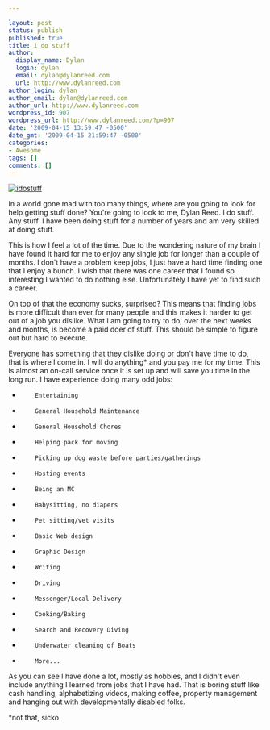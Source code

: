 ```yaml
---

layout: post
status: publish
published: true
title: i do stuff
author:
  display_name: Dylan
  login: dylan
  email: dylan@dylanreed.com
  url: http://www.dylanreed.com
author_login: dylan
author_email: dylan@dylanreed.com
author_url: http://www.dylanreed.com
wordpress_id: 907
wordpress_url: http://www.dylanreed.com/?p=907
date: '2009-04-15 13:59:47 -0500'
date_gmt: '2009-04-15 21:59:47 -0500'
categories:
- Awesome
tags: []
comments: []
---
```


[![idostuff][1]][2]

   [1]: http://www.dylanreed.com/wp-content/uploads/2009/04/idostuff-300x204.jpg (idostuff)
   [2]: http://www.dylanreed.com/wp-content/uploads/2009/04/idostuff.jpg

In a world gone mad with too many things, where are you going to look for help getting stuff done? You're going to look to me, Dylan Reed. I do stuff. Any stuff. I have been doing stuff for a number of years and am very skilled at doing stuff.

This is how I feel a lot of the time. Due to the wondering nature of my brain I have found it hard for me to enjoy any single job for longer than a couple of months. I don't have a problem keep jobs, I just have a hard time finding one that I enjoy a bunch. I wish that there was one career that I found so interesting I wanted to do nothing else. Unfortunately I have yet to find such a career.

On top of that the economy sucks, surprised? This means that finding jobs is more difficult than ever for many people and this makes it harder to get out of a job you dislike. What I am going to try to do, over the next weeks and months, is become a paid doer of stuff. This should be simple to figure out but hard to execute.

Everyone has something that they dislike doing or don't have time to do, that is where I come in. I will do anything* and you pay me for my time. This is almost an on-call service once it is set up and will save you time in the long run. I have experience doing many odd jobs:

*         Entertaining

*         General Household Maintenance

*         General Household Chores

*         Helping pack for moving

*         Picking up dog waste before parties/gatherings

*         Hosting events

*         Being an MC

*         Babysitting, no diapers

*         Pet sitting/vet visits

*         Basic Web design

*         Graphic Design

*         Writing

*         Driving

*         Messenger/Local Delivery

*         Cooking/Baking

*         Search and Recovery Diving

*         Underwater cleaning of Boats

*         More...

As you can see I have done a lot, mostly as hobbies, and I didn't even include anything I learned from jobs that I have had. That is boring stuff like cash handling, alphabetizing videos, making coffee, property management and hanging out with developmentally disabled folks.

 

*not that, sicko
